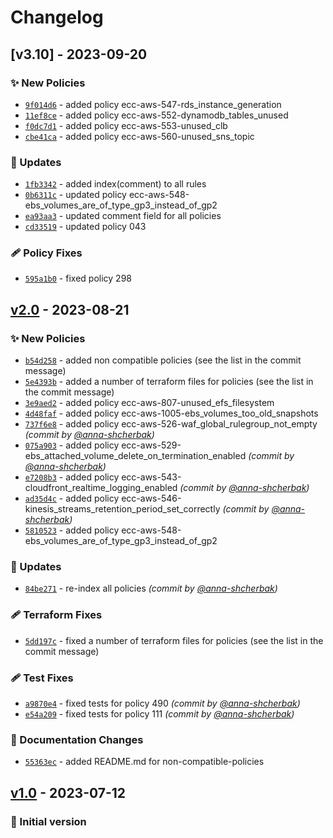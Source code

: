 # Changelog

## [v3.10] - 2023-09-20
### :sparkles: New Policies
- [`9f014d6`](https://github.com/epam/ecc-aws-rulepack/commit/9f014d6d7b9d632892456a9fb8c2f43734bc8e4c) - added policy ecc-aws-547-rds_instance_generation
- [`11ef8ce`](https://g1111ithub.com/epam/ecc-aws-rulepack/commit/11ef8ce13557dccc76af9693326baa893eafa047) - added policy ecc-aws-552-dynamodb_tables_unused
- [`f0dc7d1`](https://github.com/epam/ecc-aws-rulepack/commit/f0dc7d1321cd1c34586d2552897b0e09e07e4cf9) - added policy ecc-aws-553-unused_clb
- [`cbe41ca`](https://github.com/epam/ecc-aws-rulepack/commit/cbe41ca2a68cf43525709844f48b2181a9ac589b) - added policy ecc-aws-560-unused_sns_topic

### :wrench: Updates
- [`1fb3342`](https://github.com/epam/ecc-aws-rulepack/commit/1fb334233bd44fe3defe0833a7a8962da1533338) - added index(comment) to all rules
- [`0b6311c`](https://github.com/epam/ecc-aws-rulepack/commit/0b6311cfbd74f232d3471af356ec65964b7f9fb4) - updated policy ecc-aws-548-ebs_volumes_are_of_type_gp3_instead_of_gp2
- [`ea93aa3`](https://github.com/epam/ecc-aws-rulepack/commit/ea93aa3645cf7a02fe5ff102af164e5a54f65021) - updated comment field for all policies
- [`cd33519`](https://github.com/epam/ecc-aws-rulepack/commit/cd33519fb70c65c1bf042e790410ca494979be93) - updated policy 043

### :adhesive_bandage: Policy Fixes
- [`595a1b0`](https://github.com/epam/ecc-aws-rulepack/commit/595a1b008035836ab7bf40de5ffc069eb71ca238) - fixed policy 298


## [v2.0] - 2023-08-21
### :sparkles: New Policies
- [`b54d258`](https://github.com/epam/ecc-aws-rulepack/commit/b54d2585b6c5ed5c248e984b1e56d4600ef36804) - added non compatible policies (see the list in the commit message)
- [`5e4393b`](https://github.com/epam/ecc-aws-rulepack/commit/5e4393b696405a1df10948e21d769ca5258ecf4d) - added a number of terraform files for policies (see the list in the commit message)
- [`3e9aed2`](https://github.com/epam/ecc-aws-rulepack/commit/3e9aed26e5cd52269a4dfff1178811d0bc5e27e9) - added policy ecc-aws-807-unused_efs_filesystem
- [`4d48faf`](https://github.com/epam/ecc-aws-rulepack/commit/4d48fafe6e7f7078871e23518357d7e4c01ef987) - added policy ecc-aws-1005-ebs_volumes_too_old_snapshots
- [`737f6e8`](https://github.com/epam/ecc-aws-rulepack/commit/737f6e8e04a086940c8b3ce9d62fdeca3e565a08) - added policy ecc-aws-526-waf_global_rulegroup_not_empty *(commit by [@anna-shcherbak](https://github.com/anna-shcherbak))*
- [`075a903`](https://github.com/epam/ecc-aws-rulepack/commit/075a90393bbe3e3cbf14078d43571e906dadb03a) - added policy ecc-aws-529-ebs_attached_volume_delete_on_termination_enabled *(commit by [@anna-shcherbak](https://github.com/anna-shcherbak))*
- [`e7208b3`](https://github.com/epam/ecc-aws-rulepack/commit/e7208b304eaebdb900829062755c00f179a98d8c) - added policy ecc-aws-543-cloudfront_realtime_logging_enabled *(commit by [@anna-shcherbak](https://github.com/anna-shcherbak))*
- [`ad35d4c`](https://github.com/epam/ecc-aws-rulepack/commit/ad35d4c92254ef057917581d3ccf50dd27f64336) - added policy ecc-aws-546-kinesis_streams_retention_period_set_correctly *(commit by [@anna-shcherbak](https://github.com/anna-shcherbak))*
- [`5810523`](https://github.com/epam/ecc-aws-rulepack/commit/58105237039362f3cddc5af8e5acd0c40cf59ec7) - added policy ecc-aws-548-ebs_volumes_are_of_type_gp3_instead_of_gp2

### :wrench: Updates
- [`84be271`](https://github.com/epam/ecc-aws-rulepack/commit/84be27105e5bc79d17de588e4081b417fad728e6) - re-index all policies *(commit by [@anna-shcherbak](https://github.com/anna-shcherbak))*

### :adhesive_bandage: Terraform Fixes
- [`5dd197c`](https://github.com/epam/ecc-aws-rulepack/commit/5dd197cc3b2ff431a17b1fdc84b60f983656004a) - fixed a number of terraform files for policies (see the list in the commit message)

### :adhesive_bandage: Test Fixes
- [`a9870e4`](https://github.com/epam/ecc-aws-rulepack/commit/a9870e4dc3a7852bc0bf1ceb620104880c47fdfb) - fixed tests for policy 490 *(commit by [@anna-shcherbak](https://github.com/anna-shcherbak))*
- [`e54a209`](https://github.com/epam/ecc-aws-rulepack/commit/e54a209e9c5cb5f84d3e9fd5fd928e24d75188e5) - fixed tests for policy 111 *(commit by [@anna-shcherbak](https://github.com/anna-shcherbak))*

### :memo: Documentation Changes
- [`55363ec`](https://github.com/epam/ecc-aws-rulepack/commit/55363ec708eb954556b934663f46a2c78e27ff86) - added README.md for non-compatible-policies


## [v1.0] - 2023-07-12
### :open_file_folder: Initial version


[v1.0]: https://github.com/epam/ecc-aws-rulepack/compare/Init...v1.0

[v2.0]: https://github.com/epam/ecc-aws-rulepack/compare/v1.0...v2.0
[v3.0]: https://github.com/epam/ecc-aws-rulepack/compare/v2.0...v3.0
